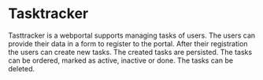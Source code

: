 # Tasktracker
 Tasttracker is a webportal supports managing tasks of users.
 The users can provide their data in a form to register to the portal.
 After their registration the users can create new tasks.
 The created tasks are persisted.
 The tasks can be ordered, marked as active, inactive or done.
 The tasks can be deleted.
